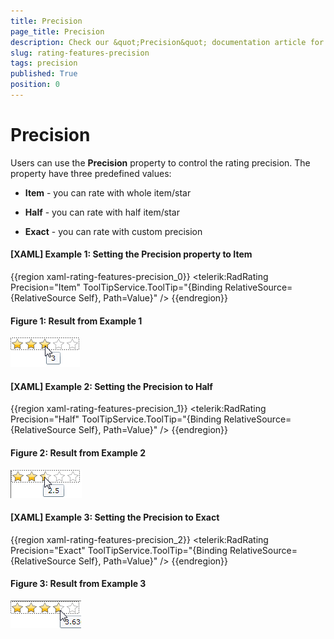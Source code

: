 ```yaml
---
title: Precision
page_title: Precision
description: Check our &quot;Precision&quot; documentation article for the RadRating WPF control.
slug: rating-features-precision
tags: precision
published: True
position: 0
---
```


# Precision

Users can use the __Precision__ property to control the rating precision. The property have three predefined values: 

* __Item__ - you can rate with whole item/star 

* __Half__ - you can rate with half item/star 

* __Exact__ - you can rate with custom precision 

#### __[XAML] Example 1: Setting the Precision property to Item__
{{region xaml-rating-features-precision_0}}
	<telerik:RadRating Precision="Item"
	                   ToolTipService.ToolTip="{Binding RelativeSource={RelativeSource Self}, Path=Value}" />
{{endregion}}

#### __Figure 1: Result from Example 1__
![RadRating with Precision](images/rating_precision_item.png)

#### __[XAML] Example 2: Setting the Precision to Half__
{{region xaml-rating-features-precision_1}}
	<telerik:RadRating Precision="Half"
	                   ToolTipService.ToolTip="{Binding RelativeSource={RelativeSource Self}, Path=Value}" />
{{endregion}}

#### __Figure 2: Result from Example 2__
![RadRating with Precision](images/rating_precision_half.png)

#### __[XAML] Example 3: Setting the Precision to Exact__
{{region xaml-rating-features-precision_2}}
	<telerik:RadRating Precision="Exact"
	                   ToolTipService.ToolTip="{Binding RelativeSource={RelativeSource Self}, Path=Value}" />
{{endregion}}

#### __Figure 3: Result from Example 3__
![RadRating with Precision](images/rating_precision_exact.png)